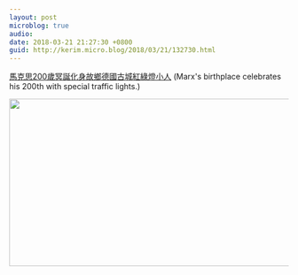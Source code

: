 ```yaml
---
layout: post
microblog: true
audio: 
date: 2018-03-21 21:27:30 +0800
guid: http://kerim.micro.blog/2018/03/21/132730.html
---
```

[馬克思200歲冥誕化身故鄉德國古城紅綠燈小人](http://news.ltn.com.tw/news/world/breakingnews/2372359) (Marx's birthplace celebrates his 200th with special traffic lights.)


<img src="http://micro.oxus.net/uploads/2018/61d2b10c7e.jpg" width="540" height="303" />
